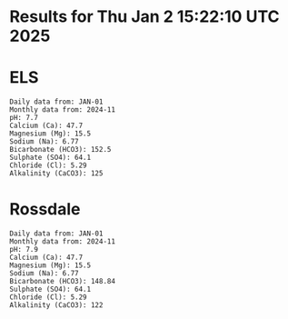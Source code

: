 # Results for Thu Jan  2 15:22:10 UTC 2025
# ELS
```
Daily data from: JAN-01
Monthly data from: 2024-11
pH: 7.7
Calcium (Ca): 47.7
Magnesium (Mg): 15.5
Sodium (Na): 6.77
Bicarbonate (HCO3): 152.5
Sulphate (SO4): 64.1
Chloride (Cl): 5.29
Alkalinity (CaCO3): 125
```
# Rossdale
```
Daily data from: JAN-01
Monthly data from: 2024-11
pH: 7.9
Calcium (Ca): 47.7
Magnesium (Mg): 15.5
Sodium (Na): 6.77
Bicarbonate (HCO3): 148.84
Sulphate (SO4): 64.1
Chloride (Cl): 5.29
Alkalinity (CaCO3): 122
```
